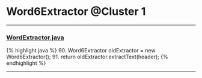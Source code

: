 # Word6Extractor @Cluster 1

***

### [WordExtractor.java](https://searchcode.com/codesearch/view/138792453/)
{% highlight java %}
90. Word6Extractor oldExtractor = new Word6Extractor();
91. return oldExtractor.extractText(header);
{% endhighlight %}

***

